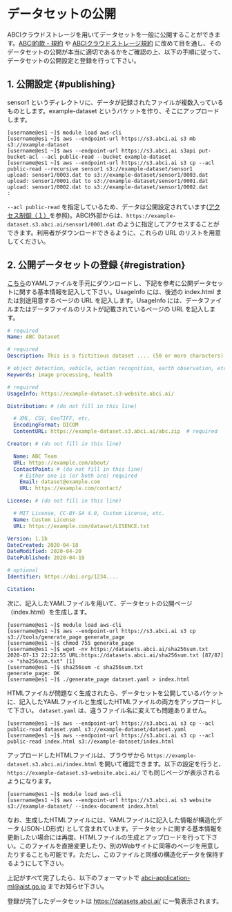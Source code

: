 
# データセットの公開

ABCIクラウドストレージを用いてデータセットを一般に公開することができます。[ABCI約款・規約](https://abci.ai/ja/how_to_use/) や [ABCIクラウドストレージ規約](https://abci.ai/ja/how_to_use/data/cloudstorage-agreement.pdf) に改めて目を通し、そのデータセットの公開が本当に適切であるかをご確認の上、以下の手順に従って、データセットの公開設定と登録を行って下さい。

<!-- 削除: ABCIでは、ABCIクラウドストレージ上で公開しているデータセットを[リスト表示するためのページ](https://datasets.abci.ai/)を用意しています。 ここでは、ABCIクラウドストレージ上でデータセットを公開し、そのページに追加するまでの手順を説明します。-->


## 1. 公開設定 {#publishing}

sensor1 というディレクトリに、データが記録されたファイルが複数入っているものとします。example-dataset というバケットを作り、そこにアップロードします。

```
[username@es1 ~]$ module load aws-cli
[username@es1 ~]$ aws --endpoint-url https://s3.abci.ai s3 mb s3://example-dataset
[username@es1 ~]$ aws --endpoint-url https://s3.abci.ai s3api put-bucket-acl --acl public-read --bucket example-dataset
[username@es1 ~]$ aws --endpoint-url https://s3.abci.ai s3 cp --acl public-read --recursive sensor1 s3://example-dataset/sensor1
upload: sensor1/0003.dat to s3://example-dataset/sensor1/0003.dat
upload: sensor1/0001.dat to s3://example-dataset/sensor1/0001.dat
upload: sensor1/0002.dat to s3://example-dataset/sensor1/0002.dat
:
```

`--acl public-read` を指定しているため、データは公開設定されています([アクセス制御（１）](acl.md)を参照)。ABCI外部からは、`https://example-dataset.s3.abci.ai/sensor1/0001.dat` のように指定してアクセスすることができます。利用者がダウンロードできるように、これらの URL のリストを用意してください。


## 2. 公開データセットの登録 {#registration}

[こちら](https://datasets.abci.ai/dataset.yaml)のYAMLファイルを手元にダウンロードし、下記を参考に公開データセットに関する基本情報を記入して下さい。UsageInfo には、後述の index.html または別途用意するページの URL を記入します。UsageInfo には、データファイルまたはデータファイルのリストが記載されているページの URL を記入します。

```yaml
# required
Name: ABC Dataset

# required
Description: This is a fictitious dataset .... (50 or more characters)

# object detection, vehicle, action recognition, earth observation, etc.
Keywords: image processing, health

# required
UsageInfo: https://example-dataset.s3-website.abci.ai/

Distribution: # (do not fill in this line)

  # XML, CSV, GeoTIFF, etc.
  EncodingFormat: DICOM
  ContentURL: https://example-dataset.s3.abci.ai/abc.zip  # required

Creator: # (do not fill in this line)

  Name: ABC Team
  URL: https://example.com/about/
  ContactPoint: # (do not fill in this line)
    # Either one is (or both are) required
    Email: dataset@example.com
    URL: https://example.com/contact/

License: # (do not fill in this line)

  # MIT License, CC-BY-SA 4.0, Custom License, etc.
  Name: Custom License
  URL: https://example.com/dataset/LISENCE.txt

Version: 1.1b
DateCreated: 2020-04-18
DateModified: 2020-04-20
DatePublished: 2020-04-19

# optional
Identifier: https://doi.org/1234....

Citation: 
```

次に、記入したYAMLファイルを用いて、データセットの公開ページ（index.html）を生成します。

```
[username@es1 ~]$ module load aws-cli
[username@es1 ~]$ aws --endpoint-url https://s3.abci.ai s3 cp s3://tools/generate_page generate_page
[username@es1 ~]$ chmod 755 generate_page
[username@es1 ~]$ wget -nv https://datasets.abci.ai/sha256sum.txt
2020-07-13 22:22:55 URL:https://datasets.abci.ai/sha256sum.txt [87/87] -> "sha256sum.txt" [1]
[username@es1 ~]$ sha256sum -c sha256sum.txt
generate_page: OK
[username@es1 ~]$ ./generate_page dataset.yaml > index.html
```

HTMLファイルが問題なく生成されたら、データセットを公開しているバケットに、記入したYAMLファイルと生成したHTMLファイルの両方をアップロードして下さい。 `dataset.yaml` は、違うファイル名に変えても問題ありません。

```
[username@es1 ~]$ aws --endpoint-url https://s3.abci.ai s3 cp --acl public-read dataset.yaml s3://example-dataset/dataset.yaml
[username@es1 ~]$ aws --endpoint-url https://s3.abci.ai s3 cp --acl public-read index.html s3://example-dataset/index.html
```

アップロードしたHTMLファイルは、ブラウザから `https://example-dataset.s3.abci.ai/index.html` を開いて確認できます。以下の設定を行うと、`https://example-dataset.s3-website.abci.ai/` でも同じページが表示されるようになります。

```
[username@es1 ~]$ module load aws-cli
[username@es1 ~]$ aws --endpoint-url https://s3.abci.ai s3 website s3://example-dataset/ --index-document index.html
```

なお、生成したHTMLファイルには、YAMLファイルに記入した情報が構造化データ (JSON-LD形式) として含まれています。データセットに関する基本情報を更新したい場合には再度、HTMLファイルの生成とアップロードを行って下さい。このファイルを直接変更したり、別のWebサイトに同等のページを用意したりすることも可能です。ただし、このファイルと同様の構造化データを保持するようにして下さい。

上記がすべて完了したら、以下のフォーマットで <abci-application-ml@aist.go.jp> までお知らせ下さい。
<!-- 要検討：URL 以外の必要情報 -->

登録が完了したデータセットは <https://datasets.abci.ai/> に一覧表示されます。
